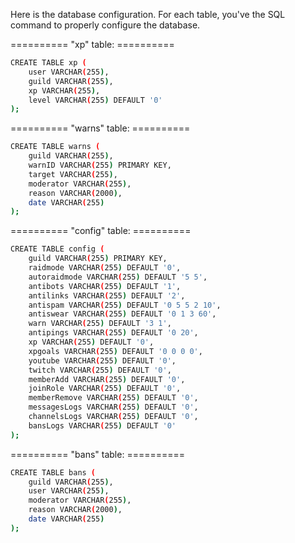 Here is the database configuration.
For each table, you've the SQL command to properly configure the database.

========== "xp" table: ==========
``` sh
CREATE TABLE xp (
    user VARCHAR(255),
    guild VARCHAR(255),
    xp VARCHAR(255),
    level VARCHAR(255) DEFAULT '0'
);
```

========== "warns" table: ==========
``` sh
CREATE TABLE warns (
    guild VARCHAR(255),
    warnID VARCHAR(255) PRIMARY KEY,
    target VARCHAR(255),
    moderator VARCHAR(255),
    reason VARCHAR(2000),
    date VARCHAR(255)
);
```

========== "config" table: ==========
``` sh
CREATE TABLE config (
    guild VARCHAR(255) PRIMARY KEY,
    raidmode VARCHAR(255) DEFAULT '0',
    autoraidmode VARCHAR(255) DEFAULT '5 5',
    antibots VARCHAR(255) DEFAULT '1',
    antilinks VARCHAR(255) DEFAULT '2',
    antispam VARCHAR(255) DEFAULT '0 5 5 2 10',
    antiswear VARCHAR(255) DEFAULT '0 1 3 60',
    warn VARCHAR(255) DEFAULT '3 1',
    antipings VARCHAR(255) DEFAULT '0 20',
    xp VARCHAR(255) DEFAULT '0',
    xpgoals VARCHAR(255) DEFAULT '0 0 0 0',
    youtube VARCHAR(255) DEFAULT '0',
    twitch VARCHAR(255) DEFAULT '0',
    memberAdd VARCHAR(255) DEFAULT '0',
    joinRole VARCHAR(255) DEFAULT '0',
    memberRemove VARCHAR(255) DEFAULT '0',
    messagesLogs VARCHAR(255) DEFAULT '0',
    channelsLogs VARCHAR(255) DEFAULT '0',
    bansLogs VARCHAR(255) DEFAULT '0'
);
```

========== "bans" table: ==========
``` sh
CREATE TABLE bans (
    guild VARCHAR(255),
    user VARCHAR(255),
    moderator VARCHAR(255),
    reason VARCHAR(2000),
    date VARCHAR(255)
);
```